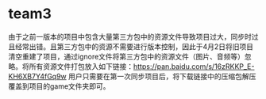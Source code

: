 # team3
由于之前一版本的项目中包含大量第三方包中的资源文件导致项目过大，同步时过且经常出错。且第三方包中的资源不需要进行版本控制，因此于4月2日将旧项目清空重建了项目，通过ignore文件将第三方包中的资源文件（图片、音频等）忽略。将所有资源文件打包放入如下链接：https://pan.baidu.com/s/16zRKKP_E-KH6XB7Y4fGq9w
用户只需要在第一次同步项目后，将下载链接中的压缩包解压覆盖到项目的game文件夹即可。
